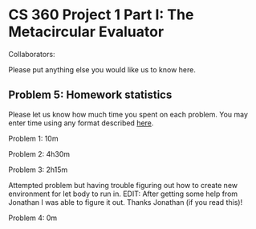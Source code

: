 # CS 360 Project 1 Part I: The Metacircular Evaluator

Collaborators:

Please put anything else you would like us to know here.

## Problem 5: Homework statistics

Please let us know how much time you spent on each problem. You may enter time using any format described [here](https://github.com/wroberts/pytimeparse).

Problem 1: 10m

Problem 2: 4h30m

Problem 3: 2h15m

Attempted problem but having trouble figuring out how to create new environment for let body to run in.
EDIT: After getting some help from Jonathan I was able to figure it out. Thanks Jonathan (if you read this)!

Problem 4: 0m
